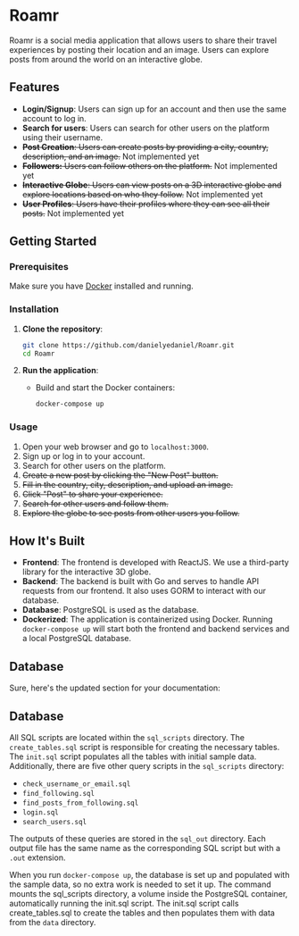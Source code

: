 # Roamr

Roamr is a social media application that allows users to share their travel experiences by posting their location and an image. Users can explore posts from around the world on an interactive globe.

## Features

- **Login/Signup**: Users can sign up for an account and then use the same account to log in.
- **Search for users**: Users can search for other users on the platform using their username.
- ~~**Post Creation**: Users can create posts by providing a city, country, description, and an image.~~ Not implemented yet
- ~~**Followers:** Users can follow others on the platform.~~ Not implemented yet
- ~~**Interactive Globe**: Users can view posts on a 3D interactive globe and explore locations based on who they follow.~~ Not implemented yet
- ~~**User Profiles**: Users have their profiles where they can see all their posts.~~ Not implemented yet

## Getting Started

### Prerequisites

Make sure you have [Docker](https://www.docker.com/) installed and running.

### Installation

1. **Clone the repository**:

    ```sh
    git clone https://github.com/danielyedaniel/Roamr.git
    cd Roamr
    ```

2. **Run the application**:

    - Build and start the Docker containers:

        ```sh
      docker-compose up
        ```

### Usage

1. Open your web browser and go to `localhost:3000`.
2. Sign up or log in to your account.
3. Search for other users on the platform.
4. ~~Create a new post by clicking the "New Post" button.~~
5. ~~Fill in the country, city, description, and upload an image.~~
6. ~~Click "Post" to share your experience.~~
7. ~~Search for other users and follow them.~~
8. ~~Explore the globe to see posts from other users you follow.~~

## How It's Built

- **Frontend**: The frontend is developed with ReactJS. We use a third-party library for the interactive 3D globe.
- **Backend**: The backend is built with Go and serves to handle API requests from our frontend. It also uses GORM to interact with our database.
- **Database**: PostgreSQL is used as the database.
- **Dockerized**: The application is containerized using Docker. Running `docker-compose up` will start both the frontend and backend services and a local PostgreSQL database.

## Database
Sure, here's the updated section for your documentation:

## Database

All SQL scripts are located within the `sql_scripts` directory. The `create_tables.sql` script is responsible for creating the necessary tables. The `init.sql` script populates all the tables with initial sample data. Additionally, there are five other query scripts in the `sql_scripts` directory:

- `check_username_or_email.sql`
- `find_following.sql`
- `find_posts_from_following.sql`
- `login.sql`
- `search_users.sql`

The outputs of these queries are stored in the `sql_out` directory. Each output file has the same name as the corresponding SQL script but with a `.out` extension.

When you run `docker-compose up`, the database is set up and populated with the sample data, so no extra work is needed to set it up. The command mounts the sql_scripts directory, a volume inside the PostgreSQL container, automatically running the init.sql script. The init.sql script calls create_tables.sql to create the tables and then populates them with data from the `data` directory.

